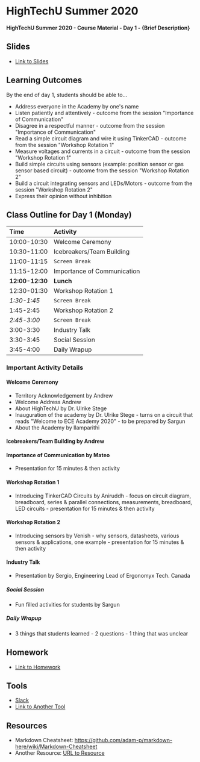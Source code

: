 # HighTechU Summer 2020

**HighTechU Summer 2020 - Course Material - Day 1 - {Brief Description}**

## Slides

* [Link to Slides](Link)

## Learning Outcomes
By the end of day 1, students should be able to...
* Address everyone in the Academy by one's name 
* Listen patiently and attentively - outcome from the session "Importance of Communication" 
* Disagree in a respectful manner - outcome from the session "Importance of Communication"
* Read a simple circuit diagram and wire it using TinkerCAD - outcome from the session "Workshop Rotation 1"
* Measure voltages and currents in a circuit -  outcome from the session "Workshop Rotation 1"
* Build simple circuits using sensors (example: position sensor or gas sensor based circuit) - outcome from the session "Workshop Rotation 2"
* Build a circuit integrating sensors and LEDs/Motors - outcome from the session "Workshop Rotation 2"
* Express their opinion without inhibition

## Class Outline for Day 1 (Monday)

|Time|Activity|
|:---|:---|
|10:00-10:30| Welcome Ceremony| 
|10:30-11:00|Icebreakers/Team Building| Andrew|
|11:00-11:15|`Screen Break`|
|11:15-12:00|Importance of Communication| Mateo|
|**12:00-12:30**|**Lunch**|
|12:30-01:30|Workshop Rotation 1| Aniruddh|
|*1:30-1:45*|`Screen Break`|
|1:45-2:45|Workshop Rotation 2| Venish|
|*2:45-3:00*|`Screen Break`|
|3:00-3:30|Industry Talk| 
|3:30-3:45|Social Session| Sargun|
|3:45-4:00|Daily Wrapup| Andrew|

### Important Activity Details

#### Welcome Ceremony
* Territory Acknowledgement by Andrew
* Welcome Address Andrew
* About HighTechU by Dr. Ulrike Stege
* Inauguration of the academy by Dr. Ulrike Stege - turns on a circuit that reads "Welcome to ECE Academy 2020" - to be prepared by Sargun
* About the Academy by Ilamparithi

#### Icebreakers/Team Building by Andrew

#### Importance of Communication by Mateo
* Presentation for 15 minutes & then activity

#### Workshop Rotation 1 
* Introducing TinkerCAD Circuits by Aniruddh - focus on circuit diagram, breadboard, series & parallel connections, measurements, breadboard, LED circuits - presentation for 15 minutes & then activity

#### Workshop Rotation 2
* Introducing sensors by Venish - why sensors, datasheets, various sensors & applications, one example - presentation for 15 minutes & then activity

#### Industry Talk
* Presentation by Sergio, Engineering Lead of Ergonomyx Tech. Canada

##### Social Session
* Fun filled activities for students by Sargun

##### Daily Wrapup
* 3 things that students learned - 2 questions - 1 thing that was unclear 


## Homework

* [Link to Homework](Link)

## Tools

* [Slack](https://slack.com/)
* [Link to Another Tool](Link)

## Resources

* Markdown Cheatsheet: https://github.com/adam-p/markdown-here/wiki/Markdown-Cheatsheet
* Another Resource: [URL to Resource](link)

